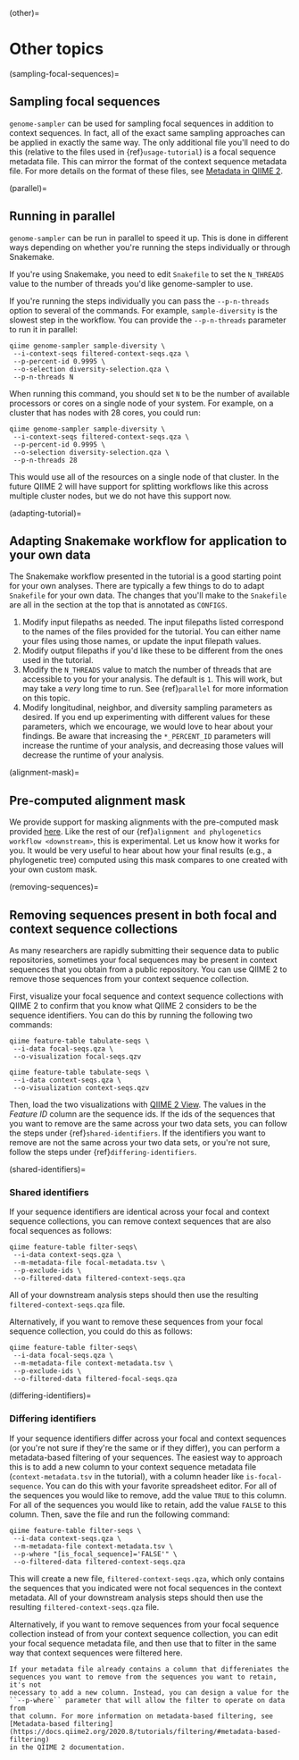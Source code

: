 (other)=
# Other topics

(sampling-focal-sequences)=
## Sampling focal sequences

`genome-sampler` can be used for sampling focal sequences in addition to
context sequences. In fact, all of the exact same sampling approaches can
be applied in exactly the same way. The only additional file you'll need to do
this (relative to the files used in {ref}`usage-tutorial`) is a focal sequence
metadata file. This can mirror the format of the context sequence metadata
file. For more details on the format of these files, see
[Metadata in QIIME 2](https://docs.qiime2.org/2020.6/tutorials/metadata/).

(parallel)=
## Running in parallel

`genome-sampler` can be run in parallel to speed it up. This is done in
different ways depending on whether you're running the steps individually or
through Snakemake.

If you're using Snakemake, you need to edit `Snakefile` to set the `N_THREADS`
value to the number of threads you'd like genome-sampler to use.

If you're running the steps individually you can pass the `--p-n-threads`
option to several of the commands. For example, `sample-diversity` is the
slowest step in the workflow. You can provide the `--p-n-threads` parameter to
run it in parallel:

```
qiime genome-sampler sample-diversity \
 --i-context-seqs filtered-context-seqs.qza \
 --p-percent-id 0.9995 \
 --o-selection diversity-selection.qza \
 --p-n-threads N
```

When running this command, you should set `N` to be the number of available
processors or cores on a single node of your system. For example, on a
cluster that has nodes with 28 cores, you could run:

```
qiime genome-sampler sample-diversity \
 --i-context-seqs filtered-context-seqs.qza \
 --p-percent-id 0.9995 \
 --o-selection diversity-selection.qza \
 --p-n-threads 28
```

This would use all of the resources on a single node of that cluster. In the
future QIIME 2 will have support for splitting workflows like this across
multiple cluster nodes, but we do not have this support now.

(adapting-tutorial)=
## Adapting Snakemake workflow for application to your own data
The Snakemake workflow presented in the tutorial is a good starting point for
your own analyses. There are typically a few things to do to adapt
`Snakefile` for your own data. The changes that you'll make to the `Snakefile`
are all in the section at the top that is annotated as ``CONFIGS``.

1. Modify input filepaths as needed. The input filepaths listed correspond to
the names of the files provided for the tutorial. You can either name your
files using those names, or update the input filepath values.
2. Modify output filepaths if you'd like these to be different from the ones
used in the tutorial.
3. Modify the `N_THREADS` value to match the number of threads that are
accessible to you for your analysis. The default is `1`. This will work, but
may take a _very_ long time to run. See {ref}`parallel` for more information
on this topic.
4. Modify longitudinal, neighbor, and diversity sampling parameters as
desired. If you end up experimenting with different values for these
parameters, which we encourage, we would love to hear about your findings. Be
aware that increasing the `*_PERCENT_ID` parameters will increase the runtime
of your analysis, and decreasing those values will decrease the runtime of your
analysis.

(alignment-mask)=
## Pre-computed alignment mask

We provide support for masking alignments with the pre-computed mask
provided [here](https://github.com/W-L/ProblematicSites_SARS-CoV2). Like the
rest of our {ref}`alignment and phylogenetics workflow <downstream>`,
this is experimental. Let us know how it works for you. It would be very useful
to hear about how your final results (e.g., a phylogenetic tree) computed
using this mask compares to one created with your own custom mask.

(removing-sequences)=
## Removing sequences present in both focal and context sequence collections

As many researchers are rapidly submitting their sequence data to public
repositories, sometimes your focal sequences may be present in context
sequences that you obtain from a public repository. You can use QIIME 2 to
remove those sequences from your context sequence collection.

First, visualize your focal sequence and context sequence collections with
QIIME 2 to confirm that you know what QIIME 2 considers to be the sequence
identifiers. You can do this by running the following two commands:

```
qiime feature-table tabulate-seqs \
 --i-data focal-seqs.qza \
 --o-visualization focal-seqs.qzv

qiime feature-table tabulate-seqs \
 --i-data context-seqs.qza \
 --o-visualization context-seqs.qzv
```

Then, load the two visualizations with [QIIME 2 View](https://view.qiime2.org).
The values in the _Feature ID_ column are the sequence ids. If the ids of the
sequences that you want to remove are the same across your two data sets, you
can follow the steps under {ref}`shared-identifiers`. If the identifiers you
want to remove are not the same across your two data sets, or you're not sure,
follow the steps under {ref}`differing-identifiers`.

(shared-identifiers)=
### Shared identifiers

If your sequence identifiers are identical across your focal and context
sequence collections, you can remove context sequences that are also focal
sequences as follows:

```
qiime feature-table filter-seqs\
 --i-data context-seqs.qza \
 --m-metadata-file focal-metadata.tsv \
 --p-exclude-ids \
 --o-filtered-data filtered-context-seqs.qza
```

All of your downstream analysis steps should then use the resulting
`filtered-context-seqs.qza` file.

Alternatively, if you want to remove these sequences from your focal sequence
collection, you could do this as follows:

```
qiime feature-table filter-seqs\
 --i-data focal-seqs.qza \
 --m-metadata-file context-metadata.tsv \
 --p-exclude-ids \
 --o-filtered-data filtered-focal-seqs.qza
```

(differing-identifiers)=
### Differing identifiers
If your sequence identifiers differ across your focal and context sequences (or
you're not sure if they're the same or if they differ), you can perform a
metadata-based filtering of your sequences. The easiest way to approach this
is to add a new column to your context sequence metadata file
(`context-metadata.tsv` in the tutorial), with a column header like
`is-focal-sequence`. You can do this with your
favorite spreadsheet editor. For all of the sequences you would like to remove,
add the value `TRUE` to this column. For all of the sequences you would like to
retain, add the value `FALSE` to this column. Then, save the file and run the
following command:

```
qiime feature-table filter-seqs \
 --i-data context-seqs.qza \
 --m-metadata-file context-metadata.tsv \
 --p-where "[is_focal_sequence]='FALSE'" \
 --o-filtered-data filtered-context-seqs.qza
```

This will create a new file, `filtered-context-seqs.qza`, which only contains
the sequences that you indicated were not focal sequences in the context
metadata. All of your downstream analysis steps should then use the resulting
`filtered-context-seqs.qza` file.

Alternatively, if you want to remove sequences from your focal sequence
collection instead of from your context sequence collection, you can edit your
focal sequence metadata file, and then use that to filter in the same way that
context sequences were filtered here.

```{note}
If your metadata file already contains a column that differeniates the
sequences you want to remove from the sequences you want to retain, it's not
necessary to add a new column. Instead, you can design a value for the
``--p-where`` parameter that will allow the filter to operate on data from
that column. For more information on metadata-based filtering, see
[Metadata-based filtering](https://docs.qiime2.org/2020.8/tutorials/filtering/#metadata-based-filtering)
in the QIIME 2 documentation.
```
